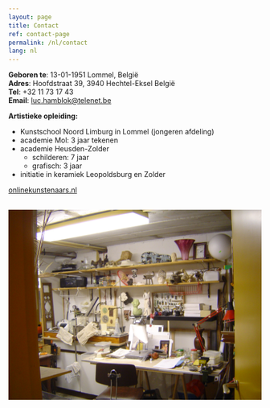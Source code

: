 ```yaml
---
layout: page
title: Contact
ref: contact-page
permalink: /nl/contact
lang: nl
---
```


**Geboren te**: 13-01-1951 Lommel, België  
**Adres**: Hoofdstraat 39, 3940 Hechtel-Eksel België  
**Tel**: +32 11 73 17 43  
**Email**: [luc.hamblok@telenet.be](mailto:luc.hamblok@telenet.be)  

**Artistieke opleiding:**
- Kunstschool Noord Limburg in Lommel (jongeren afdeling)
- academie Mol: 3 jaar tekenen
- academie Heusden-Zolder
  - schilderen: 7 jaar
  - grafisch: 3 jaar
- initiatie in keramiek Leopoldsburg en Zolder  

<a href="http://www.onlinekunstenaars.nl/" target="_blank" rel="noopener" rel="noreferrer">onlinekunstenaars.nl</a>

<br>

<img src="/assets/DSC08551.jpg" width="550" alt="Luc Hamblok" title="Luc Hamblok" align="left"> 

